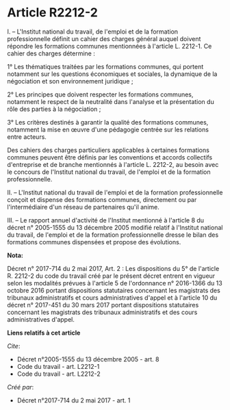 # Article R2212-2

I. – L'Institut national du travail, de l'emploi et de la formation professionnelle définit un cahier des charges général
auquel doivent répondre les formations communes mentionnées à l'article L. 2212-1. Ce cahier des charges détermine :

1° Les thématiques traitées par les formations communes, qui portent notamment sur les questions économiques et sociales, la
dynamique de la négociation et son environnement juridique ;

2° Les principes que doivent respecter les formations communes, notamment le respect de la neutralité dans l'analyse et la
présentation du rôle des parties à la négociation ;

3° Les critères destinés à garantir la qualité des formations communes, notamment la mise en œuvre d'une pédagogie centrée
sur les relations entre acteurs.

Des cahiers des charges particuliers applicables à certaines formations communes peuvent être définis par les conventions et
accords collectifs d'entreprise et de branche mentionnés à l'article L. 2212-2, au besoin avec le concours de l'Institut
national du travail, de l'emploi et de la formation professionnelle.

II. – L'Institut national du travail de l'emploi et de la formation professionnelle conçoit et dispense des formations
communes, directement ou par l'intermédiaire d'un réseau de partenaires qu'il anime.

III. – Le rapport annuel d'activité de l'Institut mentionné à l'article 8 du décret n° 2005-1555 du 13 décembre 2005 modifié
relatif à l'Institut national du travail, de l'emploi et de la formation professionnelle dresse le bilan des formations
communes dispensées et propose des évolutions.

**Nota:**

Décret n° 2017-714 du 2 mai 2017, Art. 2 : Les dispositions du 5° de l'article R. 2212-2 du code du travail créé par le
présent décret entrent en vigueur selon les modalités prévues à l'article 5 de l'ordonnance n° 2016-1366 du 13 octobre 2016
portant dispositions statutaires concernant les magistrats des tribunaux administratifs et cours administratives d'appel et à
l'article 10 du décret n° 2017-451 du 30 mars 2017 portant dispositions statutaires concernant les magistrats des tribunaux
administratifs et des cours administratives d'appel.

**Liens relatifs à cet article**

_Cite_:

  - Décret n°2005-1555 du 13 décembre 2005 - art. 8
  - Code du travail - art. L2212-1
  - Code du travail - art. L2212-2

_Créé par_:

  - Décret n°2017-714 du 2 mai 2017 - art. 1
